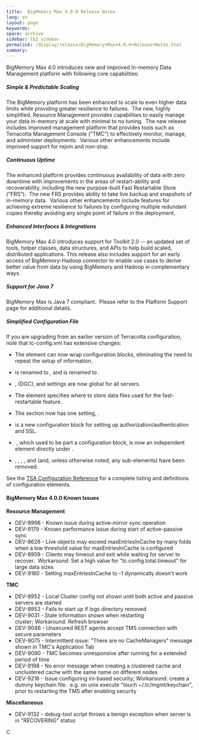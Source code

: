 ```yaml
---
title:  BigMemory Max 4.0.0 Release Notes  
lang: en
layout: page
keywords:
space: archive
sidebar: lb2_sidebar
permalink: /display/release/BigMemory+Max+4.0.0+Release+Notes.html
summary:
---
```


BigMemory Max 4.0 introduces new and improved In-memory Data Management platform with following core capabilities:

##### **Simple & Predictable Scaling**

The BigMemory platform has been enhanced to scale to even higher data limits while providing greater resilience to failures.  The new, highly simplified, Resource Management provides capabilities to easily manage your data in-memory at scale with minimal to no tuning.  The new release includes improved management platform that provides tools such as Terracotta Management Console ("TMC") to effectively monitor, manage, and administer deployments.  Various other enhancements include improved support for rejoin and non-stop.

##### **Continuous Uptime**

The enhanced platform provides continuous availability of data with zero downtime with improvements in the areas of restart-ability and recoverability, including the new purpose-built Fast Restartable Store ("FRS").  The new FRS provides ability to take live backup and snapshots of in-memory data.  Various other enhancements include features for achieving extreme resilience to failures by configuring multiple redundant copies thereby avoiding any single point of failure in the deployment.

##### **Enhanced Interfaces & Integrations**

BigMemory Max 4.0 introduces support for Toolkit 2.0 -- an updated set of tools, helper classes, data structures, and APIs to help build scaled, distributed applications. This release also includes support for an early access of BigMemory-Hadoop connector to enable use cases to derive better value from data by using BigMemory and Hadoop in complementary ways.

##### **Support for Java 7**

BigMemory Max is Java 7 compliant.  Please refer to the Platform Support page for additional details.

##### Simplified Configuration File

If you are upgrading from an earlier version of Terracotta configuration, note that tc-config.xml has extensive changes:

*   The <mirror-group> element can now wrap <server> configuration blocks, eliminating the need to repeat the setup of <server> information.
*   <dso-port> is renamed to <tsa-port>, and <l2-group-port> is renamed to <tsa-group-port>.
*   <client-reconnect-window>, <garbage-collection> (DGC), and <restartable> settings are now global for all servers.  
    
*   The <data> element specifies where to store data files used for the fast-restartable feature.
*   The <clients> section now has one setting, <logs>.
*   <security> is a new configuration block for setting up authorization/authentication and SSL.
*    <offheap>, which used to be part a <persistence> configuration block, is now an independent element directly under <server>.
*   <dso>, <system>, <statistics>, <persistence>, and <ha> (and, unless otherwise noted, any sub-elements) have been removed.

See the [TSA Configuration Reference](http://terracotta.org/documentation/4.0/terracotta-server-array/config-reference) for a complete listing and definitions of configuration elements.

#### BigMemory Max 4.0.0 Known Issues

**Resource Management**

*   DEV-8998 - Known issue during active-mirror sync operation
*   DEV-9179 - Known performance issue during start of active-passive sync
*   DEV-8626 - Live objects may exceed maxEntriesInCache by many folds when a low threshold value for maxEntriesInCache is configured
*   DEV-8959 - Clients may timeout and exit while waiting for server to recover.  Workaround: Set a high value for "tc.config.total.timeout" for large data sizes 
*   DEV-9180 - Setting maxEntriesInCache to -1 dynamically doesn't work

**TMC**

*   DEV-8952 - Local Cluster config not shown until both active and passive servers are started
*   DEV-8953 - Fails to start up if logs directory removed 
*   DEV-9031 - Stale information shown when restarting cluster; Workaround: Refresh browser 
*   DEV-9046 - Unsecured REST agents accept TMS connection with secure parameters
*   DEV-9075 - Intermittent issue: "There are no CacheManagers" message shown in TMC's Application Tab
*   DEV-9090 - TMC becomes unresponsive after running for a extended period of time
*   DEV-9198 - No error message when creating a clustered cache and unclustered cache with the same name on different nodes
*   DEV-9216 - Issue configuring ini-based security; Workaround: create a dummy keychain file.  e.g. on unix execute "touch ~/.tc/mgmt/keychain", prior to restarting the TMS after enabling security

**Miscellaneous**

*   DEV-9132 - debug-tool script throws a benign exception when server is in "RECOVERING" status

C  

  

  

  

  


